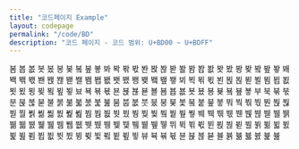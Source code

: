 ```yaml
---
title: "코드페이지 Example"
layout: codepage
permalink: "/code/BD"
description: "코드 페이지 - 코드 범위: U+BD00 ~ U+BDFF"
---
```


<span class="code tofu"></span>
<span class="code tofu"></span>
<span class="code tofu"></span>
<span class="code tofu"></span>
<span class="character">봄</span>
<span class="character">봅</span>
<span class="character">봆</span>
<span class="character">봇</span>
<span class="character">봈</span>
<span class="character">봉</span>
<span class="character">봊</span>
<span class="code tofu"></span>
<span class="character">봌</span>
<span class="code tofu"></span>
<span class="character">봎</span>
<span class="character">봏</span>
<span class="character">봐</span>
<span class="character">봑</span>
<span class="character">봒</span>
<span class="character">봓</span>
<span class="character">봔</span>
<span class="character">봕</span>
<span class="character">봖</span>
<span class="character">봗</span>
<span class="character">봘</span>
<span class="code tofu"></span>
<span class="code tofu"></span>
<span class="code tofu"></span>
<span class="code tofu"></span>
<span class="code tofu"></span>
<span class="code tofu"></span>
<span class="code tofu"></span>
<span class="character">봠</span>
<span class="character">봡</span>
<span class="character">봢</span>
<span class="character">봣</span>
<span class="character">봤</span>
<span class="character">봥</span>
<span class="character">봦</span>
<span class="code tofu"></span>
<span class="character">봨</span>
<span class="code tofu"></span>
<span class="character">봪</span>
<span class="character">봫</span>
<span class="character">봬</span>
<span class="character">봭</span>
<span class="character">봮</span>
<span class="character">봯</span>
<span class="character">봰</span>
<span class="character">봱</span>
<span class="character">봲</span>
<span class="character">봳</span>
<span class="character">봴</span>
<span class="code tofu"></span>
<span class="code tofu"></span>
<span class="code tofu"></span>
<span class="code tofu"></span>
<span class="code tofu"></span>
<span class="code tofu"></span>
<span class="code tofu"></span>
<span class="character">봼</span>
<span class="character">봽</span>
<span class="character">봾</span>
<span class="character">봿</span>
<span class="character">뵀</span>
<span class="character">뵁</span>
<span class="character">뵂</span>
<span class="code tofu"></span>
<span class="character">뵄</span>
<span class="code tofu"></span>
<span class="character">뵆</span>
<span class="character">뵇</span>
<span class="character">뵈</span>
<span class="character">뵉</span>
<span class="character">뵊</span>
<span class="character">뵋</span>
<span class="character">뵌</span>
<span class="character">뵍</span>
<span class="character">뵎</span>
<span class="character">뵏</span>
<span class="character">뵐</span>
<span class="code tofu"></span>
<span class="code tofu"></span>
<span class="code tofu"></span>
<span class="code tofu"></span>
<span class="code tofu"></span>
<span class="code tofu"></span>
<span class="code tofu"></span>
<span class="character">뵘</span>
<span class="character">뵙</span>
<span class="character">뵚</span>
<span class="character">뵛</span>
<span class="character">뵜</span>
<span class="character">뵝</span>
<span class="character">뵞</span>
<span class="code tofu"></span>
<span class="character">뵠</span>
<span class="code tofu"></span>
<span class="character">뵢</span>
<span class="character">뵣</span>
<span class="character">뵤</span>
<span class="character">뵥</span>
<span class="character">뵦</span>
<span class="character">뵧</span>
<span class="character">뵨</span>
<span class="character">뵩</span>
<span class="character">뵪</span>
<span class="character">뵫</span>
<span class="character">뵬</span>
<span class="code tofu"></span>
<span class="code tofu"></span>
<span class="code tofu"></span>
<span class="code tofu"></span>
<span class="code tofu"></span>
<span class="code tofu"></span>
<span class="code tofu"></span>
<span class="character">뵴</span>
<span class="character">뵵</span>
<span class="character">뵶</span>
<span class="character">뵷</span>
<span class="character">뵸</span>
<span class="character">뵹</span>
<span class="character">뵺</span>
<span class="code tofu"></span>
<span class="character">뵼</span>
<span class="code tofu"></span>
<span class="character">뵾</span>
<span class="character">뵿</span>
<span class="character">부</span>
<span class="character">북</span>
<span class="character">붂</span>
<span class="character">붃</span>
<span class="character">분</span>
<span class="character">붅</span>
<span class="character">붆</span>
<span class="character">붇</span>
<span class="character">불</span>
<span class="character">붉</span>
<span class="character">붊</span>
<span class="character">붋</span>
<span class="character">붌</span>
<span class="character">붍</span>
<span class="character">붎</span>
<span class="code tofu"></span>
<span class="character">붐</span>
<span class="character">붑</span>
<span class="character">붒</span>
<span class="character">붓</span>
<span class="character">붔</span>
<span class="character">붕</span>
<span class="character">붖</span>
<span class="character">붗</span>
<span class="character">붘</span>
<span class="character">붙</span>
<span class="character">붚</span>
<span class="character">붛</span>
<span class="character">붜</span>
<span class="character">붝</span>
<span class="character">붞</span>
<span class="character">붟</span>
<span class="character">붠</span>
<span class="character">붡</span>
<span class="character">붢</span>
<span class="character">붣</span>
<span class="character">붤</span>
<span class="character">붥</span>
<span class="character">붦</span>
<span class="character">붧</span>
<span class="character">붨</span>
<span class="character">붩</span>
<span class="character">붪</span>
<span class="code tofu"></span>
<span class="character">붬</span>
<span class="character">붭</span>
<span class="character">붮</span>
<span class="character">붯</span>
<span class="character">붰</span>
<span class="character">붱</span>
<span class="character">붲</span>
<span class="character">붳</span>
<span class="character">붴</span>
<span class="character">붵</span>
<span class="character">붶</span>
<span class="character">붷</span>
<span class="character">붸</span>
<span class="character">붹</span>
<span class="character">붺</span>
<span class="character">붻</span>
<span class="character">붼</span>
<span class="character">붽</span>
<span class="character">붾</span>
<span class="character">붿</span>
<span class="character">뷀</span>
<span class="character">뷁</span>
<span class="character">뷂</span>
<span class="character">뷃</span>
<span class="character">뷄</span>
<span class="character">뷅</span>
<span class="character">뷆</span>
<span class="code tofu"></span>
<span class="character">뷈</span>
<span class="character">뷉</span>
<span class="character">뷊</span>
<span class="character">뷋</span>
<span class="character">뷌</span>
<span class="character">뷍</span>
<span class="character">뷎</span>
<span class="character">뷏</span>
<span class="character">뷐</span>
<span class="character">뷑</span>
<span class="character">뷒</span>
<span class="character">뷓</span>
<span class="character">뷔</span>
<span class="character">뷕</span>
<span class="character">뷖</span>
<span class="character">뷗</span>
<span class="character">뷘</span>
<span class="character">뷙</span>
<span class="character">뷚</span>
<span class="character">뷛</span>
<span class="character">뷜</span>
<span class="character">뷝</span>
<span class="character">뷞</span>
<span class="character">뷟</span>
<span class="character">뷠</span>
<span class="character">뷡</span>
<span class="character">뷢</span>
<span class="code tofu"></span>
<span class="character">뷤</span>
<span class="character">뷥</span>
<span class="character">뷦</span>
<span class="character">뷧</span>
<span class="character">뷨</span>
<span class="character">뷩</span>
<span class="character">뷪</span>
<span class="character">뷫</span>
<span class="character">뷬</span>
<span class="character">뷭</span>
<span class="character">뷮</span>
<span class="character">뷯</span>
<span class="character">뷰</span>
<span class="character">뷱</span>
<span class="character">뷲</span>
<span class="character">뷳</span>
<span class="character">뷴</span>
<span class="character">뷵</span>
<span class="character">뷶</span>
<span class="character">뷷</span>
<span class="character">뷸</span>
<span class="character">뷹</span>
<span class="character">뷺</span>
<span class="character">뷻</span>
<span class="character">뷼</span>
<span class="character">뷽</span>
<span class="character">뷾</span>
<span class="code tofu"></span>